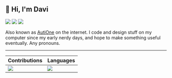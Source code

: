 ## 👋 Hi, I'm Davi
<a href="https://discord.com/users/226484318959173632" target="_blank"><img src="https://img.shields.io/static/v1?label=Discord&message=autione&color=5865f2&style=for-the-badge&logo=discord&logoColor=white" /></a>
<a href="https://matrix.to/#/@autione:envs.net" target="_blank"><img src="https://img.shields.io/static/v1?label=Matrix&message=%40autione%3Aenvs.net&color=000000&style=for-the-badge&logo=matrix&logoColor=white" /></a>
<a href="https://twitter.com/AutiOne_" target="_blank"><img src="https://img.shields.io/static/v1?label=Twitter&message=%40AutiOne_&color=1da1f2&style=for-the-badge&logo=twitter&logoColor=white" /></a>

Also known as [AutiOne](https://auti.one) on the internet. I code and design stuff on my computer since my early nerdy days, and hope to make something useful eventually. Any pronouns.

---

<table>
  <thead>
    <th>Contributions</th>
    <th>Languages</th>
  </thead>
  <tbody>
    <td>
      <picture>
        <source 
          srcset="https://github-readme-stats.vercel.app/api?username=autione&count_private=true&show_icons=true&theme=dark"
          media="(prefers-color-scheme: dark)"
        />
        <source
          srcset="https://github-readme-stats.vercel.app/api?username=autione&count_private=true&show_icons=true"
          media="(prefers-color-scheme: light), (prefers-color-scheme: no-preference)"
        />
        <img src="https://github-readme-stats.vercel.app/api?username=autione&count_private=true&show_icons=true" />
      </picture>
    </td>
    <td>
      <picture>
        <source 
          srcset="https://github-readme-stats.vercel.app/api/top-langs?username=autione&layout=compact&theme=dark"
          media="(prefers-color-scheme: dark)"
        />
        <source
          srcset="https://github-readme-stats.vercel.app/api/top-langs?username=autione&layout=compact"
          media="(prefers-color-scheme: light), (prefers-color-scheme: no-preference)"
        />
        <img src="https://github-readme-stats.vercel.app/api/top-langs?username=autione&layout=compact" />
      </picture>
    </td>
  </tbody>
</table>
